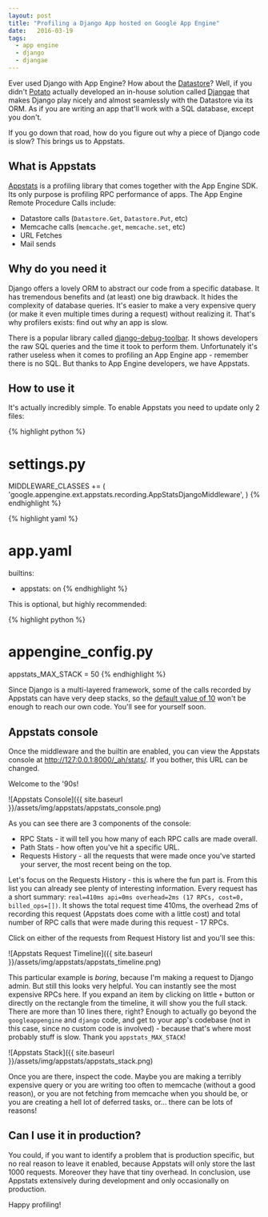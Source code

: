 ```yaml
---
layout: post
title: "Profiling a Django App hosted on Google App Engine"
date:   2016-03-19
tags:
  - app engine
  - django
  - djangae
---
```


Ever used Django with App Engine? How about the [Datastore](https://cloud.google.com/appengine/docs/python/datastore/)? Well, if you didn't
[Potato](https://p.ota.to/) actually developed an in-house solution called [Djangae](https://github.com/potatolondon/djangae) that makes
Django play nicely and almost seamlessly with the Datastore via its ORM. As if
you are writing an app that'll work with a SQL database, except you don't.

If you go down that road, how do you figure out why a piece of Django code is slow?
This brings us to Appstats.

## What is Appstats

[Appstats](https://cloud.google.com/appengine/docs/python/tools/appstats) is a
profiling library that comes together with the App Engine SDK. Its
only purpose is profiling RPC performance of apps. The App Engine Remote
Procedure Calls include:

* Datastore calls (`Datastore.Get`, `Datastore.Put`, etc)
* Memcache calls (`memcache.get`, `memcache.set`, etc)
* URL Fetches
* Mail sends

## Why do you need it

Django offers a lovely ORM to abstract our code from a specific database. It
has tremendous benefits and (at least) one big drawback. It hides the complexity of
database queries. It's easier to make a very expensive query (or make it even
multiple times during a request) without realizing it. That's why profilers exists:
find out why an app is slow.

There is a popular library called [django-debug-toolbar](https://github.com/django-debug-toolbar/django-debug-toolbar).
It shows developers the raw SQL queries and the time it took to
perform them. Unfortunately it's rather useless when it comes to profiling an App Engine
app - remember there is no SQL. But thanks to App Engine developers, we have Appstats.

## How to use it

It's actually incredibly simple. To enable Appstats you need to update only 2 files:

{% highlight python %}
# settings.py
MIDDLEWARE_CLASSES += (
  'google.appengine.ext.appstats.recording.AppStatsDjangoMiddleware',
)
{% endhighlight %}

{% highlight yaml %}
# app.yaml
builtins:
- appstats: on
{% endhighlight %}

This is optional, but highly recommended:

{% highlight python %}
# appengine_config.py
appstats_MAX_STACK = 50
{% endhighlight %}

Since Django is a multi-layered framework, some of the calls recorded by Appstats
can have very deep stacks, so the [default value of 10](https://googleappengine.googlecode.com/svn/trunk/python/google/appengine/ext/appstats/sample_appengine_config.py)
won't be enough to reach our own code. You'll see for yourself soon.

## Appstats console

Once the middleware and the builtin are enabled, you can view the Appstats console
at [http://127:0.0.1:8000/_ah/stats/](http://127.0.0.1:8000/_ah/stats/). If you bother, this URL can be changed.

Welcome to the '90s!

![Appstats Console]({{ site.baseurl }}/assets/img/appstats/appstats_console.png)

As you can see there are 3 components of the console:

* RPC Stats - it will tell you how many of each RPC calls are made overall.
* Path Stats - how often you've hit a specific URL.
* Requests History - all the requests that were made once you've started your server,
  the most recent being on the top.

Let's focus on the Requests History - this is where the fun part is. From this list
you can already see plenty of interesting information. Every request has a short
summary: `real=410ms api=0ms overhead=2ms (17 RPCs, cost=0, billed_ops=[])`. It
shows the total request time 410ms, the overhead 2ms of recording this
request (Appstats does come with a little cost) and total number of RPC calls
that were made during this request - 17 RPCs.

Click on either of the requests from Request History list and you'll see this:

![Appstats Request Timeline]({{ site.baseurl }}/assets/img/appstats/appstats_timeline.png)

This particular example is *boring*, because I'm making a request to Django admin.
But still this looks very helpful. You can instantly see the most expensive RPCs here.
If you expand an item by clicking on little `+` button
or directly on the rectangle from the timeline, it will show you the full stack.
There are more than 10 lines there, right? Enough to actually go
beyond the `googleappengine` and `django` code, and get to your app's codebase
(not in this case, since no custom code is involved) -
because that's where most probably stuff is slow. Thank you `appstats_MAX_STACK`!

![Appstats Stack]({{ site.baseurl }}/assets/img/appstats/appstats_stack.png)

Once you are there, inspect the code. Maybe you are making a terribly expensive
query or you are writing too often to memcache (without a good reason), or you
are not fetching from memcache when you should be, or you are creating a hell lot
of deferred tasks, or... there can be lots of reasons!

## Can I use it in production?

You could, if you want to identify a problem that is production specific, but no
real reason to leave it enabled, because Appstats will only store the last 1000
requests. Moreover they have that tiny overhead. In conclusion, use Appstats
extensively during development and only occasionally on production.

Happy profiling!
